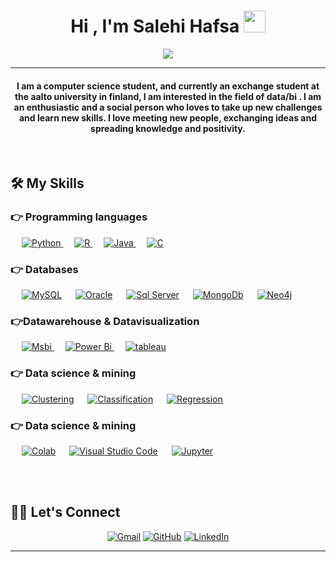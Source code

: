 
<h1 align="center">Hi , I'm Salehi Hafsa <img src="https://media.giphy.com/media/hvRJCLFzcasrR4ia7z/giphy.gif" width="35"></h1>
<p align="center">
  <a href="https://github.com/DenverCoder1/readme-typing-svg"><img src="https://readme-typing-svg.herokuapp.com?lines=Data+Engineering+Student;Data+business+Analysis+student;Always%20learning%20new%20things&center=true&width=500&height=50"></a>
</p>
<hr/>
<h4 align="center">I am a computer science student, and currently an exchange student at the aalto university in finland, I am interested in the field of data/bi . I am an enthusiastic and a social person who loves to take up new challenges and learn new skills. I love meeting new people, exchanging ideas and spreading knowledge and positivity.</h4>
<br>

## 🛠️ My Skills

### 👉 Programming languages

<p align="left"> 
  &emsp;
  <a href="https://www.python.org" target="_blank">
    <img alt="Python" src="https://img.shields.io/badge/Python%20-%2314354C.svg?logo=python&logoColor=white">
  </a>
  &emsp;
  <a href="https://www.rstudio.com">
    <img alt="R" src="https://img.shields.io/badge/R-%23777BB4.svg?logo=R&logoColor=white"/>
  </a>
  &emsp;
  <a href="https://www.java.com" target="_blank"> 
    <img alt="Java" src="https://img.shields.io/badge/Java-%23007396.svg?logo=java&logoColor=white">
  </a>
  &emsp; 
  <a href="https://www.cprogramming.com/" target="_blank"> 
    <img alt="C" src="https://img.shields.io/badge/C%20-%232370ED.svg?logo=c&logoColor=white">
  </a> 
</p>


### 👉 Databases
<p align="left">
  &emsp;
    <a href="https://www.mysql.com/"><img alt="MySQL" src="https://img.shields.io/badge/MySQL-%2300f.svg?style=flat&llogo=mysql&logoColor=white"></a>
  &emsp;
    <a href="https://www.oracle.com "><img alt="Oracle" src ="https://img.shields.io/badge/oracle-%2307405e.svg?style=flat&logo=oracle&logoColor=white"/></a>
  &emsp;
    <a href="https://www.microsoft.com/en-us/sql-server"><img alt="Sql Server" src="https://img.shields.io/badge/GitHub%20Pages-%23327FC7.svg?style=flat&llogo=sqlserver&logoColor=white"></a>
  &emsp;
    <a href="https://www.mongodb.com"><img alt="MongoDb" src="https://img.shields.io/badge/Heroku%20-%23430098.svg?logo=mongodb&logoColor=white"></a>  
  &emsp;
    <a href="https://neo4j.com/"><img alt="Neo4j" src ="https://img.shields.io/badge/Firebase-%23316192.svg?logo=neo4j&logoColor=white"></a>
 </p>
  
### 👉Datawarehouse & Datavisualization
<p align="left">
  &emsp;
   <a href="https://www.microsoft.com/en-us/sql-server/sql-business-intelligence" target="_blank"> 
    <img alt="Msbi" src="https://img.shields.io/badge/Msbi-%23FF9A00.svg?style=flat&logo=msbi&logoColor=white"/>
  </a> 
  &emsp;
  <a href="https://powerbi.microsoft.com/" target="_blank"> 
    <img alt="Power Bi" src="https://img.shields.io/badge/Power Bi-%e749a0.svg?style=flat&logo=powerbi&logoColor=white"/> 
  </a> 
    &emsp;
  <a href="https://www.tableau.com" target="_blank"> 
    <img alt="tableau" src="https://img.shields.io/badge/tableau-%2300f.svg?style=flat&logo=tableau&logoColor=white"/>
  </a>
 </p>

 ### 👉 Data science & mining 
 
<p>
  &emsp;
    <a href="#"><img alt="Clustering" src="https://img.shields.io/badge/Clustering%20-%23FF0000.svg?logo=Clustering&logoColor=white"></a>
  &emsp;
    <a href="#"><img alt="Classification" src="https://img.shields.io/badge/Classification-00b56a.svg?logo=classification&logoColor=white"></a>
  &emsp;
    <a href="#"><img alt="Regression" src="https://img.shields.io/badge/regression-000000.svg?logo=regression&logoColor=white"></a>
  &emsp;
</p>


 ### 👉 Data science & mining 
 
<p>
  &emsp;
    <a href="#"><img alt="Colab" src="https://img.shields.io/badge/Colab-00b56a.svg?logo=google-colab&logoColor=white"></a>
  &emsp;
    <a href="#"><img alt="Visual Studio Code" src="https://img.shields.io/badge/Visual%20Studio%20Code-0078d7.svg?logo=visual-studio-code&logoColor=white"></a>
  &emsp;
    <a href="#"><img alt="Jupyter" src="https://img.shields.io/badge/Jupyter%20-%23F37626.svg?logo=Jupyter&logoColor=white"></a>
</p>

<br/>

<br/>

## 🙋‍♀️ Let's Connect
<p align="center">
	<a href="mailto:hafsa.salehi99@gmail.com"><img src="https://img.icons8.com/bubbles/50/000000/gmail.png" alt="Gmail"/></a>
	<a href="https://github.com/salehi-Hafsa"><img src="https://img.icons8.com/bubbles/50/000000/github.png" alt="GitHub"/></a>
	<a href="https://www.linkedin.com/in/hafsa-salehi-279626197/"><img src="https://img.icons8.com/bubbles/50/000000/linkedin.png" alt="LinkedIn"/></a>
	
</p>

<hr/>










